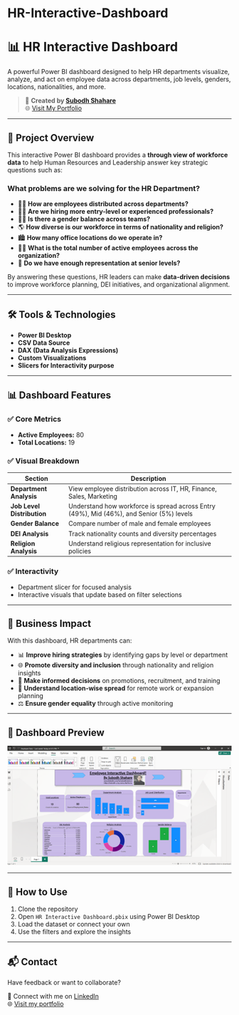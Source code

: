# HR-Interactive-Dashboard
# 📊 HR Interactive Dashboard

A powerful Power BI dashboard designed to help HR departments visualize, analyze, and act on employee data across departments, job levels, genders, locations, nationalities, and more.

> 🔗 **Created by [Subodh Shahare](https://www.linkedin.com/in/subodhshahare)**  
> 🌐 [Visit My Portfolio](https://subodh-s.my.canva.site/home)

---

## 📌 Project Overview

This interactive Power BI dashboard provides a **through view of workforce data** to help Human Resources and Leadership answer key strategic questions such as:

###  What problems are we solving for the HR Department?
- 👨‍💼 **How are employees distributed across departments?**
- 🧑‍🔧 **Are we hiring more entry-level or experienced professionals?**
- 👩‍👧 **Is there a gender balance across teams?**
- 🌎 **How diverse is our workforce in terms of nationality and religion?**
- 🏙️ **How many office locations do we operate in?**
- 🧑‍💻 **What is the total number of active employees across the organization?**
- 🔄 **Do we have enough representation at senior levels?**

By answering these questions, HR leaders can make **data-driven decisions** to improve workforce planning, DEI initiatives, and organizational alignment.

---

## 🛠️ Tools & Technologies

- **Power BI Desktop**
- **CSV Data Source**
- **DAX (Data Analysis Expressions)**
- **Custom Visualizations**
- **Slicers for Interactivity purpose**

---

## 📊 Dashboard Features

### ✅ Core Metrics
- **Active Employees:** 80  
- **Total Locations:** 19

### ✅ Visual Breakdown

| Section                    | Description |
|----------------------------|-------------|
| **Department Analysis**    | View employee distribution across IT, HR, Finance, Sales, Marketing |
| **Job Level Distribution** | Understand how workforce is spread across Entry (49%), Mid (46%), and Senior (5%) levels |
| **Gender Balance**         | Compare number of male and female employees |
| **DEI Analysis**           | Track nationality counts and diversity percentages |
| **Religion Analysis**      | Understand religious representation for inclusive policies |

### ✅ Interactivity
- Department slicer for focused analysis
- Interactive visuals that update based on filter selections


---

## 🎯 Business Impact

With this dashboard, HR departments can:
- 📊 **Improve hiring strategies** by identifying gaps by level or department
- 🌐 **Promote diversity and inclusion** through nationality and religion insights
- 🧠 **Make informed decisions** on promotions, recruitment, and training
- 🏢 **Understand location-wise spread** for remote work or expansion planning
- ⚖️ **Ensure gender equality** through active monitoring

---

## 📸 Dashboard Preview

![Dashboard Screenshot](https://github.com/SubodhS-Projects/HR-Interactive-Dashboard/blob/main/Screenshot_HR%20Interactive%20Dashboard.png)

---

## 🚀 How to Use

1. Clone the repository  
2. Open `HR Interactive Dashboard.pbix` using Power BI Desktop  
3. Load the dataset or connect your own  
4. Use the filters and explore the insights

---

## 📬 Contact

Have feedback or want to collaborate?

📧 Connect with me on [LinkedIn](https://www.linkedin.com/in/subodhshahare)  
🌐 [Visit my portfolio](https://subodh-s.my.canva.site/home)











